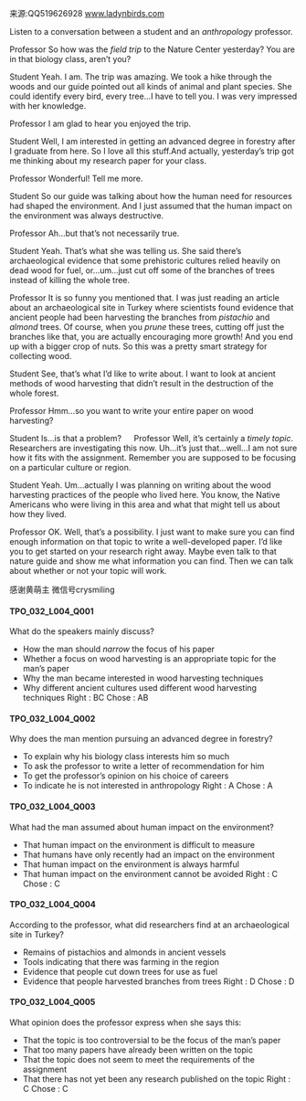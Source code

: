 来源:QQ519626928 www.ladynbirds.com

Listen to a conversation between a student and an *anthropology* professor.
 
Professor
So how was the *field trip* to the Nature Center yesterday? You are in that biology class, aren’t you?

Student
Yeah. I am. The trip was amazing. We took a hike through the woods and our guide pointed out all kinds of animal and plant species. She could identify every bird, every tree…I have to tell you. I was very impressed with her knowledge. 

Professor
I am glad to hear you enjoyed the trip. 

Student
Well, I am interested in getting an advanced degree in forestry after I graduate from here. So I love all this stuff.And actually, yesterday’s trip got me thinking about my research paper for your class.

Professor
Wonderful! Tell me more.

Student
So our guide was talking about how the human need for resources had shaped the environment. And I just assumed that the human impact on the environment was always destructive.
 
Professor
Ah…but that’s not necessarily true. 

Student
Yeah. That’s what she was telling us. She said there’s archaeological evidence that some prehistoric cultures relied heavily on dead wood for fuel, or…um…just cut off some of the branches of trees instead of killing the whole tree. 

Professor
It is so funny you mentioned that. I was just reading an article about an archaeological site in Turkey where scientists found evidence that ancient people had been harvesting the branches from *pistachio* and *almond* trees. Of course, when you *prune* these trees, cutting off just the branches like that, you are actually encouraging more growth! And you end up with a bigger crop of nuts. So this was a pretty smart strategy for collecting wood. 

Student
See, that’s what I’d like to write about. I want to look at ancient methods of wood harvesting that didn’t result in the destruction of the whole forest. 

Professor
Hmm…so you want to write your entire paper on wood harvesting?

Student
Is…is that a problem?
 
Professor
Well, it’s certainly a *timely topic*. Researchers are investigating this now. Uh…it’s just that…well…I am not sure how it fits with the assignment. Remember you are supposed to be focusing on a particular culture or region.

Student
Yeah. Um…actually I was planning on writing about the wood harvesting practices of the people who lived here. You know, the Native Americans who were living in this area and what that might tell us about how they lived. 

Professor
OK. Well, that’s a possibility. I just want to make sure you can find enough information on that topic to write a well-developed paper. I’d like you to get started on your research right away. Maybe even talk to that nature guide and show me what information you can find. Then we can talk about whether or not your topic will work. 

感谢黄萌主 微信号crysmiling

#### TPO_032_L004_Q001
What do the speakers mainly discuss?
- How the man should *narrow* the focus of his paper
- Whether a focus on wood harvesting is an appropriate topic for the man’s paper
- Why the man became interested in wood harvesting techniques
- Why different ancient cultures used different wood harvesting techniques
Right : BC	Chose :  AB


#### TPO_032_L004_Q002
Why does the man mention pursuing an advanced degree in forestry?
- To explain why his biology class interests him so much
- To ask the professor to write a letter of recommendation for him
- To get the professor’s opinion on his choice of careers
- To indicate he is not interested in anthropology
Right : A	Chose : A


#### TPO_032_L004_Q003
What had the man assumed about human impact on the environment?
- That human impact on the environment is difficult to measure
- That humans have only recently had an impact on the environment
- That human impact on the environment is always harmful
- That human impact on the environment cannot be avoided
Right : C	Chose : C


#### TPO_032_L004_Q004
According to the professor, what did researchers find at an archaeological site in Turkey?
- Remains of pistachios and almonds in ancient vessels
- Tools indicating that there was farming in the region
- Evidence that people cut down trees for use as fuel
- Evidence that people harvested branches from trees
Right : D	Chose : D


#### TPO_032_L004_Q005
What opinion does the professor express when she says this:
- That the topic is too controversial to be the focus of the man’s paper
- That too many papers have already been written on the topic
- That the topic does not seem to meet the requirements of the assignment
- That there has not yet been any research published on the topic
Right : C	Chose : C
